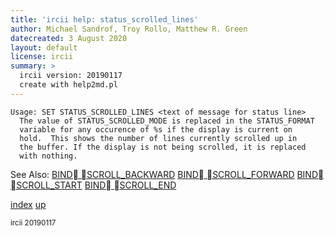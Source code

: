 ```yaml
---
title: 'ircii help: status_scrolled_lines'
author: Michael Sandrof, Troy Rollo, Matthew R. Green
datecreated: 3 August 2020
layout: default
license: ircii
summary: >
  ircii version: 20190117
  create with help2md.pl
---
```

```
Usage: SET STATUS_SCROLLED_LINES <text of message for status line>
  The value of STATUS_SCROLLED_MODE is replaced in the STATUS_FORMAT
  variable for any occurence of %s if the display is current on 
  hold.  This shows the number of lines currently scrolled up in
  the buffer. If the display is not being scrolled, it is replaced 
  with nothing.

```
See Also:
  [BIND SCROLL_BACKWARD](../bind/scroll_backward.html)
  [BIND SCROLL_FORWARD](../bind/scroll_forward.html)
  [BIND SCROLL_START](../bind/scroll_start.html)
  [BIND SCROLL_END](../bind/scroll_end.html)

[index](index.html)
[up](..)

<small> ircii 20190117 </small>
